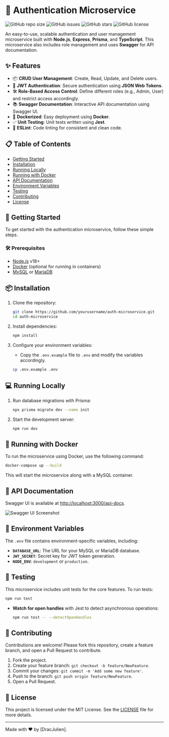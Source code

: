 # 🚀 Authentication Microservice

![GitHub repo size](https://img.shields.io/github/repo-size/DracJulien/auth?style=flat-square)
![GitHub issues](https://img.shields.io/github/issues/DracJulien/auth?style=flat-square)
![GitHub stars](https://img.shields.io/github/stars/DracJulien/auth?style=flat-square)
![GitHub license](https://img.shields.io/github/license/DracJulien/auth?style=flat-square)

An easy-to-use, scalable authentication and user management microservice built with **Node.js**, **Express**, **Prisma**, and **TypeScript**. This microservice also includes role management and uses **Swagger** for API documentation.

## ✨ Features

- 📦 **CRUD User Management**: Create, Read, Update, and Delete users.
- 🔑 **JWT Authentication**: Secure authentication using **JSON Web Tokens**.
- 🛠️ **Role-Based Access Control**: Define different roles (e.g., Admin, User) and restrict access accordingly.
- 📚 **Swagger Documentation**: Interactive API documentation using Swagger UI.
- 🐳 **Dockerized**: Easy deployment using **Docker**.
- ✅ **Unit Testing**: Unit tests written using **Jest**.
- 📏 **ESLint**: Code linting for consistent and clean code.

## 📋 Table of Contents

- [Getting Started](#-getting-started)
- [Installation](#-installation)
- [Running Locally](#-running-locally)
- [Running with Docker](#-running-with-docker)
- [API Documentation](#-api-documentation)
- [Environment Variables](#-environment-variables)
- [Testing](#-testing)
- [Contributing](#-contributing)
- [License](#-license)

## 🚀 Getting Started

To get started with the authentication microservice, follow these simple steps.

### 🛠️ Prerequisites

- [Node.js](https://nodejs.org/) v18+
- [Docker](https://www.docker.com/) (optional for running in containers)
- [MySQL](https://www.mysql.com/) or [MariaDB](https://mariadb.org/)

## 📦 Installation

1. Clone the repository:
   ```bash
   git clone https://github.com/yourusername/auth-microservice.git
   cd auth-microservice
   ```

2. Install dependencies:
   ```bash
   npm install
   ```

3. Configure your environment variables:
   - Copy the `.env.example` file to `.env` and modify the variables accordingly.
   ```bash
   cp .env.example .env
   ```

## 💻 Running Locally

1. Run database migrations with Prisma:
   ```bash
   npx prisma migrate dev --name init
   ```

2. Start the development server:
   ```bash
   npm run dev
   ```

## 🐳 Running with Docker

To run the microservice using Docker, use the following command:

```bash
docker-compose up --build
```

This will start the microservice along with a MySQL container.

## 📄 API Documentation

Swagger UI is available at [http://localhost:3000/api-docs](http://localhost:3000/api-docs).

![Swagger UI Screenshot](https://via.placeholder.com/600x300?text=Swagger+UI+Example)

## 🌱 Environment Variables

The `.env` file contains environment-specific variables, including:

- **`DATABASE_URL`**: The URL for your MySQL or MariaDB database.
- **`JWT_SECRET`**: Secret key for JWT token generation.
- **`NODE_ENV`**: `development` or `production`.

## 🧪 Testing

This microservice includes unit tests for the core features. To run tests:

```bash
npm run test
```

- **Watch for open handles** with Jest to detect asynchronous operations:

  ```bash
  npm run test -- --detectOpenHandles
  ```

## 🤝 Contributing

Contributions are welcome! Please fork this repository, create a feature branch, and open a Pull Request to contribute.

1. Fork the project.
2. Create your feature branch: `git checkout -b feature/NewFeature`.
3. Commit your changes: `git commit -m 'Add some new feature'`.
4. Push to the branch: `git push origin feature/NewFeature`.
5. Open a Pull Request.

## 📜 License

This project is licensed under the MIT License. See the [LICENSE](LICENSE) file for more details.

---

Made with ❤️ by [DracJulien].

